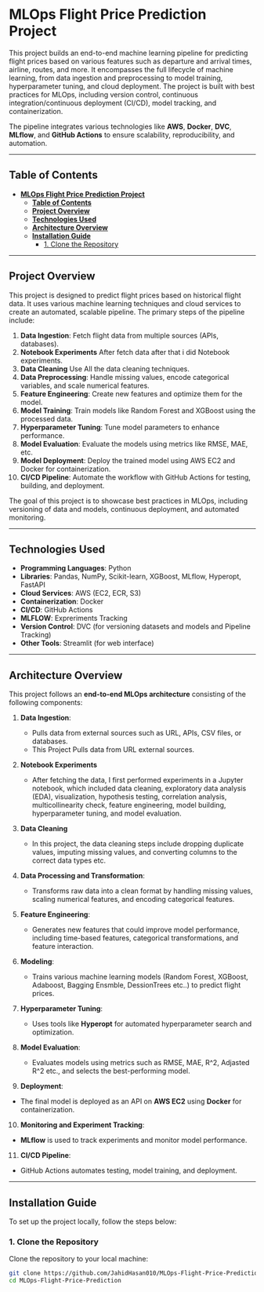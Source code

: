 # **MLOps Flight Price Prediction Project**

This project builds an end-to-end machine learning pipeline for predicting flight prices based on various features such as departure and arrival times, airline, routes, and more. It encompasses the full lifecycle of machine learning, from data ingestion and preprocessing to model training, hyperparameter tuning, and cloud deployment. The project is built with best practices for MLOps, including version control, continuous integration/continuous deployment (CI/CD), model tracking, and containerization.

The pipeline integrates various technologies like **AWS**, **Docker**, **DVC**, **MLflow**, and **GitHub Actions** to ensure scalability, reproducibility, and automation.

---

## **Table of Contents**

- [**MLOps Flight Price Prediction Project**](#mlops-flight-price-prediction-project)
  - [**Table of Contents**](#table-of-contents)
  - [**Project Overview**](#project-overview)
  - [**Technologies Used**](#technologies-used)
  - [**Architecture Overview**](#architecture-overview)
  - [**Installation Guide**](#installation-guide)
    - [1. Clone the Repository](#1-clone-the-repository)

---

## **Project Overview**

This project is designed to predict flight prices based on historical flight data. It uses various machine learning techniques and cloud services to create an automated, scalable pipeline. The primary steps of the pipeline include:

1. **Data Ingestion**: Fetch flight data from multiple sources (APIs, databases).
2. **Notebook Experiments** After fetch data after that i did Notebook experiments.
3. **Data Cleaning** Use All the data cleaning techniques.
4. **Data Preprocessing**: Handle missing values, encode categorical variables, and scale numerical features.
5. **Feature Engineering**: Create new features and optimize them for the model.
6. **Model Training**: Train models like Random Forest and XGBoost using the processed data.
7. **Hyperparameter Tuning**: Tune model parameters to enhance performance.
8. **Model Evaluation**: Evaluate the models using metrics like RMSE, MAE, etc.
9. **Model Deployment**: Deploy the trained model using AWS EC2 and Docker for containerization.
10. **CI/CD Pipeline**: Automate the workflow with GitHub Actions for testing, building, and deployment.

The goal of this project is to showcase best practices in MLOps, including versioning of data and models, continuous deployment, and automated monitoring.

---

## **Technologies Used**

- **Programming Languages**: Python
- **Libraries**: Pandas, NumPy, Scikit-learn, XGBoost, MLflow, Hyperopt, FastAPI
- **Cloud Services**: AWS (EC2, ECR, S3)
- **Containerization**: Docker
- **CI/CD**: GitHub Actions
- **MLFLOW**: Expreriments Tracking
- **Version Control**: DVC (for versioning datasets and models and Pipeline Tracking)
- **Other Tools**: Streamlit (for web interface)

---

## **Architecture Overview**

This project follows an **end-to-end MLOps architecture** consisting of the following components:

1. **Data Ingestion**:
   - Pulls data from external sources such as URL, APIs, CSV files, or databases.
   - This Project Pulls data from URL external sources.
2. **Notebook Experiments** 
   - After fetching the data, I first performed experiments in a Jupyter notebook, which included data  cleaning, exploratory data analysis (EDA), visualization, hypothesis testing, correlation analysis, multicollinearity check, feature engineering, model building, hyperparameter tuning, and model evaluation.
3. **Data Cleaning**
   - In this project, the data cleaning steps include dropping duplicate values, imputing missing values, and converting columns to the correct data types etc.
   
4. **Data Processing and Transformation**:
   - Transforms raw data into a clean format by handling missing values, scaling numerical features, and encoding categorical features.
   
5. **Feature Engineering**:
   - Generates new features that could improve model performance, including time-based features, categorical transformations, and feature interaction.

6. **Modeling**:
   - Trains various machine learning models (Random Forest, XGBoost, Adaboost, Bagging Ensmble, DessionTrees etc..) to predict flight prices.
   
7. **Hyperparameter Tuning**:
   - Uses tools like **Hyperopt** for automated hyperparameter search and optimization.

8. **Model Evaluation**:
   - Evaluates models using metrics such as RMSE, MAE, R^2, Adjasted R^2 etc., and selects the best-performing model.

9.  **Deployment**:
   - The final model is deployed as an API on **AWS EC2** using **Docker** for containerization.

10. **Monitoring and Experiment Tracking**:
   - **MLflow** is used to track experiments and monitor model performance.

11. **CI/CD Pipeline**:
   - GitHub Actions automates testing, model training, and deployment.

---


## **Installation Guide**

To set up the project locally, follow the steps below:

### 1. Clone the Repository
Clone the repository to your local machine:
```bash
git clone https://github.com/JahidHasan010/MLOps-Flight-Price-Prediction.git
cd MLOps-Flight-Price-Prediction
